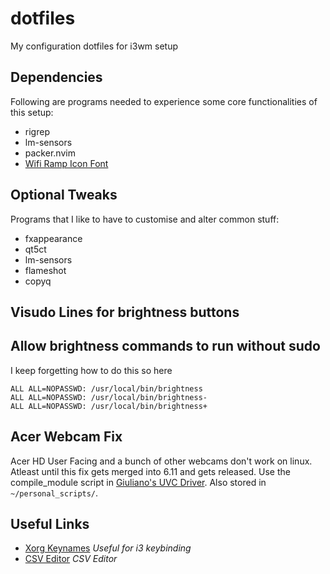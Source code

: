 # dotfiles

My configuration dotfiles for i3wm setup

## Dependencies

Following are programs needed to experience some core functionalities of this setup:

- rigrep
- lm-sensors
- packer.nvim
- [Wifi Ramp Icon Font](https://github.com/isaif/polybar-wifi-ramp-icons)

## Optional Tweaks

Programs that I like to have to customise and alter common stuff:

- fxappearance
- qt5ct
- lm-sensors
- flameshot
- copyq

## Visudo Lines for brightness buttons

## Allow brightness commands to run without sudo

I keep forgetting how to do this so here

```
ALL ALL=NOPASSWD: /usr/local/bin/brightness
ALL ALL=NOPASSWD: /usr/local/bin/brightness-
ALL ALL=NOPASSWD: /usr/local/bin/brightness+
```

## Acer Webcam Fix
Acer HD User Facing and a bunch of other webcams don't work on linux. Atleast until this fix gets merged into 6.11 and gets released.
Use the compile_module script in [Giuliano's UVC Driver](https://github.com/Giuliano69/uvc_driver-for-Quanta-HD-User-Facing-0x0408-0x4035-).
Also stored in `~/personal_scripts/`.

## Useful Links

- [Xorg Keynames](http://xahlee.info/linux/linux_show_keycode_keysym.html) _Useful for i3 keybinding_
- [CSV Editor](https://www.moderncsv.com/) _CSV Editor_
